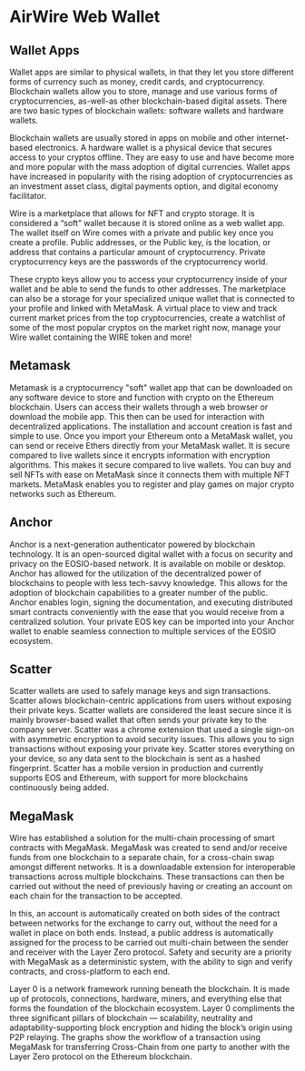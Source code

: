 # AirWire Web Wallet

## Wallet Apps

Wallet apps are similar to physical wallets, in that they let you store different forms of currency such as money, credit cards, and cryptocurrency. Blockchain wallets allow you to store, manage and use various forms of cryptocurrencies, as-well-as other blockchain-based digital assets. There are two basic types of blockchain wallets: software wallets and hardware wallets.

Blockchain wallets are usually stored in apps on mobile and other internet-based electronics. A hardware wallet is a physical device that secures access to your cryptos offline. They are easy to use and have become more and more popular with the mass adoption of digital currencies. Wallet apps have increased in popularity with the rising adoption of cryptocurrencies as an investment asset class, digital payments option, and digital economy facilitator. 

Wire is a marketplace that allows for NFT and crypto storage. It is considered a “soft” wallet because it is stored online as a web wallet app. The wallet itself on Wire comes with a private and public key once you create a profile. Public addresses, or the Public key, is the location, or address that contains a particular amount of cryptocurrency. Private cryptocurrency keys are the passwords of the cryptocurrency world. 
 
These crypto keys allow you to access your cryptocurrency inside of your wallet and be able to send the funds to other addresses. The marketplace can also be a storage for your specialized unique wallet that is connected to your profile and linked with MetaMask. A virtual place to view and track current market prices from the top cryptocurrencies, create a watchlist of some of the most popular cryptos on the market right now, manage your Wire wallet containing the WIRE token and more!


## Metamask

Metamask is a cryptocurrency "soft" wallet app that can be downloaded on any software device to store and function with crypto on the Ethereum blockchain. Users can access their wallets through a web browser or download the mobile app. This then can be used for interaction with decentralized applications. The installation and account creation is fast and simple to use. Once you import your Ethereum onto a MetaMask wallet, you can send or receive Ethers directly from your MetaMask wallet. It is secure compared to live wallets since it encrypts information with encryption algorithms. This makes it secure compared to live wallets. You can buy and sell NFTs with ease on MetaMask since it connects them with multiple NFT markets. MetaMask enables you to register and play games on major crypto networks such as Ethereum.     

## Anchor

Anchor is a next-generation authenticator powered by blockchain technology. It is an open-sourced digital wallet with a focus on security and privacy on the EOSIO-based network. It is available on mobile or desktop. Anchor has allowed for the utilization of the decentralized power of blockchains to people with less tech-savvy knowledge. This allows for the adoption of blockchain capabilities to a greater number of the public. Anchor enables login, signing the documentation, and executing distributed smart contracts conveniently with the ease that you would receive from a centralized solution. Your private EOS key can be imported into your Anchor wallet to enable seamless connection to multiple services of the EOSIO ecosystem. 

## Scatter

Scatter wallets are used to safely manage keys and sign transactions. Scatter allows blockchain-centric applications from users without exposing their private keys. Scatter wallets are considered the least secure since it is mainly browser-based wallet that often sends your private key to the company server. Scatter was a chrome extension that used a single sign-on with asymmetric encryption to avoid security issues. This allows you to sign transactions without exposing your private key. Scatter stores everything on your device, so any data sent to the blockchain is sent as a hashed fingerprint. Scatter has a mobile version in production and currently supports EOS and Ethereum, with support for more blockchains continuously being added.

## MegaMask

Wire has established a solution for the multi-chain processing of smart contracts with MegaMask. MegaMask was created to send and/or receive funds from one blockchain to a separate chain, for a cross-chain swap amongst different networks. It is a downloadable extension for interoperable transactions across multiple blockchains. These transactions can then be carried out without the need of previously having or creating an account on each chain for the transaction to be accepted. 

In this, an account is automatically created on both sides of the contract between networks for the exchange to carry out, without the need for a wallet in place on both ends. Instead, a public address is automatically assigned for the process to be carried out multi-chain between the sender and receiver with the Layer Zero protocol. Safety and security are a priority with MegaMask as a deterministic system, with the ability to sign and verify contracts, and cross-platform to each end.

Layer 0 is a network framework running beneath the blockchain. It is made up of protocols, connections, hardware, miners, and everything else that forms the foundation of the blockchain ecosystem. Layer 0 compliments the three significant pillars of blockchain — scalability, neutrality and adaptability-supporting block encryption and hiding the block’s origin using P2P relaying. The graphs show the workflow of a transaction using MegaMask for transferring Cross-Chain from one party to another with the Layer Zero protocol on the Ethereum blockchain. 

